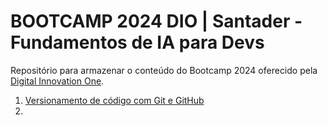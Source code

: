 # BOOTCAMP 2024 DIO | Santader - Fundamentos de IA para Devs

Repositório para armazenar o conteúdo do Bootcamp 2024 oferecido pela [Digital Innovation One](https://www.dio.me).

1. [Versionamento de código com Git e GitHub]()
2. 